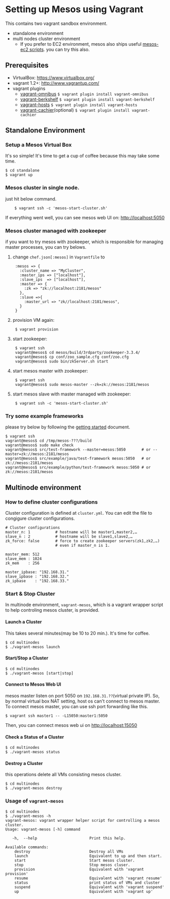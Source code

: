 Setting up Mesos using Vagrant
===

This contains two vagrant sandbox environment.

* standalone environment
* multi nodes cluster environment
  * If you prefer to EC2 environment, mesos also ships useful [mesos-ec2 scripts](https://github.com/apache/mesos/blob/master/docs/EC2-Scripts.textile). you can try this also.


Prerequisites
----
* VirtualBox: <https://www.virtualbox.org/>
* vagrant 1.2+: <http://www.vagrantup.com/>
* vagrant plugins
    * [vagrant-omnibus](https://github.com/schisamo/vagrant-omnibus)
          `$ vagrant plugin install vagrant-omnibus`
    * [vagrant-berkshelf](https://github.com/RiotGames/vagrant-berkshelf)
          `$ vagrant plugin install vagrant-berkshelf`
    * [vagrant-hosts](https://github.com/adrienthebo/vagrant-hosts)
          `$ vagrant plugin install vagrant-hosts`
    * [vagrant-cachier](https://github.com/fgrehm/vagrant-cachier)(optional)
          `$ vagrant plugin install vagrant-cachier`

Standalone Environment
----
### Setup a Mesos Virtual Box
It's so simple! It's time to get a cup of coffee because this may take some time.

    $ cd standalone
    $ vagrant up

### Mesos cluster in single node.
just hit below command.

        $ vagrant ssh -c 'mesos-start-cluster.sh'
        
If everything went well, you can see mesos web UI on: <http://localhost:5050>

### Mesos cluster managed with zookeeper
if you want to try mesos with zookeeper, which is responsible for managing master processes, you can try belows.

1. change `chef.json[:mesos]` in `Vagrantfile` to

        :mesos => {
          :cluster_name => "MyCluster",
          :master_ips => ["localhost"],
          :slave_ips  => ["localhost"],
          :master => {
            :zk => "zk://localhost:2181/mesos"
          }, 
          :slave =>{
            :master_url => "zk//localhost:2181/mesos",
          }
        }

1. provision VM again:

        $ vagrant provision

2. start zookeeper:

        $ vagrant ssh 
        vagrant@mesos$ cd mesos/build/3rdparty/zookeeper-3.3.4/
        vagrant@mesos$ cp conf/zoo_sample.cfg conf/zoo.cfg
        vagrant@mesos$ sudo bin/zkServer.sh start

1. start mesos master with zookeeper:

        $ vagrant ssh
        vagrant@mesos$ sudo mesos-master --zk=zk://mesos:2181/mesos

1. start mesos slave with master managed with zookeeper:

        $ vagrant ssh -c 'mesos-start-cluster.sh'

### Try some example frameworks
please try below by following the [getting started](http://mesos.apache.org/gettingstarted/) document.

    $ vagrant ssh
    vagrant@mesos$ cd /tmp/mesos-???/build
    vagrant@mesos$ sudo make check
    vagrant@mesos$ src/test-framework --master=mesos:5050       # or --master=zk://mesos:2181/mesos
    vagrant@mesos$ src/example/java/test-framework mesos:5050   # or zk://mesos:2181/mesos
    vagrant@mesos$ src/example/python/test-framework mesos:5050 # or zk://mesos:2181/mesos

Multinode environment
----
### How to define cluster configurations
Cluster configuration is defined at `cluster.yml`.
You can edit the file to congigure cluster configurations.

```
# Cluster configurations
master_n: 1           # hostname will be master1,master2,… 
slave_n : 2           # hostname will be slave1,slave2,…
zk_force: false       # force to create zookeeper servers(zk1,zk2,…)
                      # even if master_n is 1.

master_mem: 512
slave_mem : 1024
zk_mem    : 256

master_ipbase: "192.168.31."
slave_ipbase : "192.168.32."
zk_ipbase    : "192.168.33."
```

### Start & Stop Cluster
In multinode environment, `vagrant-mesos`, which is a vagrant wrapper script to help controling mesos cluster, is provided.

#### Launch a Cluster
This takes several minutes(may be 10 to 20 min.).  It's time for coffee.

```
$ cd multinodes
$ ./vagrant-mesos launch
```

#### Start/Stop a Cluster
```
$ cd multinodes
$ ./vagrant-mesos [start|stop]
```
#### Connect to Mesos Web UI
mesos master listen on port 5050 on `192.168.31.??`(virtual private IP). So, by normal virtual box NAT setting, host os can't connect to mesos master. To connect mesos master, you can use ssh port forwarding like this.

```
$ vagrant ssh master1 -- -L15050:master1:5050
```
Then, you can connect mesos web ui on <http://localhost:15050>

#### Check a Status of a Cluster
```
$ cd multinodes
$ ./vagrant-mesos status
```

#### Destroy a Cluster
this operations delete all VMs consisting mesos cluster.

```
$ cd multinodes
$ ./vagrant-mesos destroy
```


### Usage of `vagrant-mesos`
```
$ cd multinodes
$ ./vagrant-mesos -h
vagrant-mesos: vagrant wrapper helper script for controlling a mesos cluster.
Usage: vagrant-mesos [-h] command

   -h,  --help                       Print this help.

Available commands:
    destroy                          Destroy all VMs
    launch                           Equivalent to up and then start.
    start                            Start mesos cluster.
    stop                             Stop mesos cluser.
    provision                        Equivalent with 'vagrant provision'
    resume                           Equivalent with 'vagrant resume'
    status                           print status of VMs and cluster
    suspend                          Equivalent with 'vagrant suspend'
    up                               Equivalent with 'vagrant up'
```

